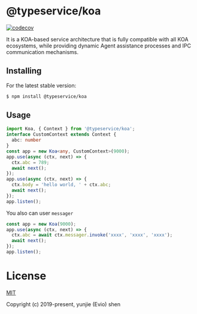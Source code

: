 # @typeservice/koa

[![codecov](https://codecov.io/gh/typeservice/koa/branch/master/graph/badge.svg)](https://codecov.io/gh/typeservice/koa)

It is a KOA-based service architecture that is fully compatible with all KOA ecosystems, while providing dynamic Agent assistance processes and IPC communication mechanisms.

## Installing

For the latest stable version:

```bash
$ npm install @typeservice/koa
```

## Usage

```ts
import Koa, { Context } from '@typeservice/koa';
interface CustomContext extends Context {
  abc: number
}
const app = new Koa<any, CustomContext>(9000);
app.use(async (ctx, next) => {
  ctx.abc = 789;
  await next();
});
app.use(async (ctx, next) => {
  ctx.body = 'hello world, ' + ctx.abc;
  await next();
});
app.listen();
```

You also can user `messager`

```ts
const app = new Koa(9000);
app.use(async (ctx, next) => {
  ctx.abc = await ctx.messager.invoke('xxxx', 'xxxx', 'xxxx');
  await next();
});
app.listen();
```

# License

[MIT](http://opensource.org/licenses/MIT)

Copyright (c) 2019-present, yunjie (Evio) shen

